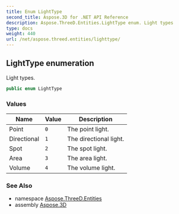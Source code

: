 ```yaml
---
title: Enum LightType
second_title: Aspose.3D for .NET API Reference
description: Aspose.ThreeD.Entities.LightType enum. Light types
type: docs
weight: 440
url: /net/aspose.threed.entities/lighttype/
---
```

## LightType enumeration

Light types.

```csharp
public enum LightType
```

### Values

| Name | Value | Description |
| --- | --- | --- |
| Point | `0` | The point light. |
| Directional | `1` | The directional light. |
| Spot | `2` | The spot light. |
| Area | `3` | The area light. |
| Volume | `4` | The volume light. |

### See Also

* namespace [Aspose.ThreeD.Entities](../../aspose.threed.entities/)
* assembly [Aspose.3D](../../)


